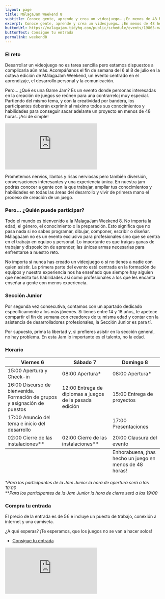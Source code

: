 ```yaml
---
layout: page
title: MálagaJam Weekend 8
subtitle: Conoce gente, aprende y crea un videojuego… ¡En menos de 48 horas!</br>Del 6 al 8 de julio
excerpt: Conoce gente, aprende y crea un videojuego… ¡En menos de 48 horas! Del 6 al 8 de julio 
buttonUrl: https://malagajam.tidyhq.com/public/schedule/events/19865-malagajam-weekend-viii
buttonText: Consigue tu entrada
permalink: weekend8
---
```


### El reto
Desarrollar un videojuego no es tarea sencilla pero estamos dispuestos a complicarla aún más. Acompáñanos el fin de semana del 6 al 8 de julio en la octava edición de MálagaJam Weekend, un evento centrado en el aprendizaje, el desarrollo personal y la comunicación.

Pero… ¿Qué es una Game Jam? Es un evento donde personas interesadas en la creación de juegos se reúnen para una contrarreloj muy especial. Partiendo del mismo tema, y con la creatividad por bandera, los participantes deberán exprimir al máximo todos sus conocimientos y habilidades para conseguir sacar adelante un proyecto en menos de 48 horas. ¡Así de simple!

<div class="intrinsic-container ratio-16x9">
	<iframe src="https://www.youtube.com/embed/pkcWHjg43vM?rel=0" frameborder="0" allow="autoplay; encrypted-media" allowfullscreen></iframe>
</div>

Prometemos nervios, llantos y risas nerviosas pero también diversión, conversaciones interesantes y una experiencia única. En nuestra jam podrás conocer a gente con la que trabajar, ampliar tus conocimientos y habilidades en todas las áreas del desarrollo y vivir de primera mano el proceso de creación de un juego.

### Pero... ¿Quién puede participar?
Todo el mundo es bienvenido a la MalagaJam Weekend 8. No importa la edad, el género, el conocimiento o la preparación. Esto significa que no pasa nada si no sabes programar, dibujar, componer, escribir o diseñar. MálagaJam no es un evento exclusivo para profesionales sino que se centra en el trabajo en equipo y personal. Lo importante es que traigas ganas de trabajar y disposición de aprender, las únicas armas necesarias para enfrentarse a nuestro reto.

No importa si nunca has creado un videojuego o si no tienes a nadie con quien asistir. La primera parte del evento está centrada en la formación de equipos y nuestra experiencia nos ha enseñado que siempre hay alguien que necesita tus habilidades así como profesionales a los que les encanta enseñar a gente con menos experiencia.

### Sección Junior
Por segunda vez consecutiva, contamos con un apartado dedicado específicamente a los más jóvenes. Si tienes entre 14 y 18 años, te apetece compartir el fin de semana con creadores de tu misma edad y contar con la asistencia de desarrolladores profesionales, la Sección Junior es para tí.

Por supuesto, prima la libertad y, si prefieres asistir en la sección general, no hay problema. En esta Jam lo importante es el talento, no la edad.

### Horario

<div class="table-wrapper">
	<table class="alt">
		<thead>
			<tr>
				<th>Viernes 6</th>
				<th>Sábado 7</th>
				<th>Domingo 8</th>
			</tr>
		</thead>
		<tbody>
			<tr>
				<td>15:00 Apertura y Check-in</td>
				<td>08:00 Apertura*</td>
				<td>08:00 Apertura*</td>
			</tr>
			<tr>
				<td>16:00 Discurso de bienvenida. Formación de grupos y asignación de puestos</td>
				<td>12:00 Entrega de diplomas a juegos de la pasada edición</td>
				<td>15:00 Entrega de proyectos</td>
			</tr>
			<tr>
				<td>17:00 Anuncio del tema e inicio del desarrollo</td>
				<td></td>
				<td>17:00 Presentaciones</td>
			</tr>
			<tr>
				<td>02:00 Cierre de las instalaciones**</td>
				<td>02:00 Cierre de las instalaciones**</td>
				<td>20:00 Clausura del evento</td>
			</tr>
		</tbody>
		<tfoot>
			<tr>
				<td colspan="2"></td>
				<td>Enhorabuena, ¡has hecho un juego en menos de 48 horas!</td>
			</tr>
		</tfoot>
	</table>
</div>

**Para los participantes de la Jam Junior la hora de apertura será a las 10:00*   
***Para los participantes de la Jam Junior la hora de cierre será a las 19:00*

### Compra tu entrada
El precio de la entrada es de 5€ e incluye un puesto de trabajo, conexión a internet y una camiseta.

¿A qué esperas? ¡Te esperamos, que los juegos no se van a hacer solos!

<ul class="actions align-center">
	<li><a href="https://malagajam.tidyhq.com/public/schedule/events/19865-malagajam-weekend-viii" class="button special big">Consigue tu entrada</a></li>
</ul>
<div class="intrinsic-container ratio-16x9">
	<iframe src="https://www.google.com/maps/embed?pb=!1m18!1m12!1m3!1d3198.9844574930457!2d-4.4413097844059495!3d36.69891138109388!2m3!1f0!2f0!3f0!3m2!1i1024!2i768!4f13.1!3m3!1m2!1s0xd72f77fe30405e5%3A0xb44f7091e40acc9e!2sPolo+Digital+Content+M%C3%A1laga!5e0!3m2!1sen!2ses!4v1515614769729" frameborder="0" style="border:0" allowfullscreen></iframe>
</div>